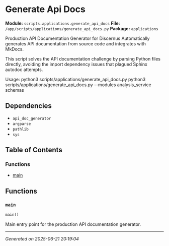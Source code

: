 # Generate Api Docs

**Module:** `scripts.applications.generate_api_docs`
**File:** `/app/scripts/applications/generate_api_docs.py`
**Package:** `applications`

Production API Documentation Generator for Discernus
Automatically generates API documentation from source code and integrates with MkDocs.

This script solves the API documentation challenge by parsing Python files directly,
avoiding the import dependency issues that plagued Sphinx autodoc attempts.

Usage:
    python3 scripts/applications/generate_api_docs.py
    python3 scripts/applications/generate_api_docs.py --modules analysis_service schemas

## Dependencies

- `api_doc_generator`
- `argparse`
- `pathlib`
- `sys`

## Table of Contents

### Functions
- [main](#main)

## Functions

### `main`
```python
main()
```

Main entry point for the production API documentation generator.

---

*Generated on 2025-06-21 20:19:04*
